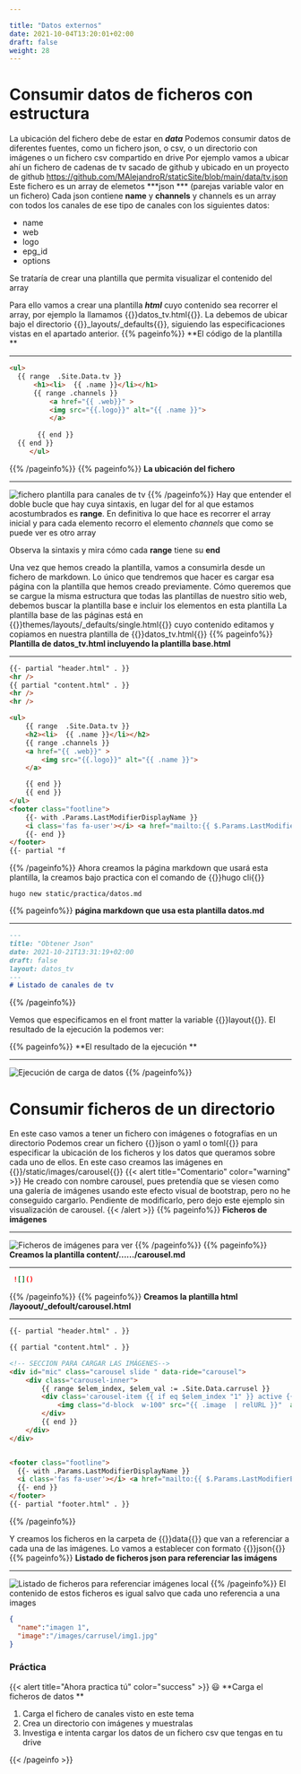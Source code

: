```yaml
---

title: "Datos externos"
date: 2021-10-04T13:20:01+02:00
draft: false
weight: 28
---
```


# Consumir datos de ficheros con estructura

La ubicación del fichero debe de estar en ***data***
Podemos consumir datos de diferentes fuentes, como un fichero json, o csv, o un directorio con imágenes o un fichero csv compartido en drive
Por ejemplo vamos a ubicar ahí un fichero de cadenas de tv sacado de github y ubicado en un proyecto de github
 https://github.com/MAlejandroR/staticSite/blob/main/data/tv.json
Este fichero es un array de elemetos ***json *** (parejas variable valor en un fichero)
Cada json contiene **name** y **channels** y channels es un array con todos los canales de ese tipo de canales con los siguientes datos:
 * name
 * web
 * logo
 * epg_id
 * options

 Se trataría de crear una plantilla que permita visualizar el contenido del array

 Para ello vamos a crear una plantilla ***html*** cuyo contenido sea recorrer el array, por ejemplo la llamamos {{<color>}}datos_tv.html{{</color>}}. La debemos de ubicar bajo el directorio {{<color>}}_layouts/_defaults{{</color>}}, siguiendo las especificaciones vistas en el apartado anterior.
{{% pageinfo%}}
 **El código de la plantilla **
 ***
  ```html
 <ul>
    {{ range  .Site.Data.tv }}
        <h1><li>  {{ .name }}</li></h1>
        {{ range .channels }}
            <a href="{{ .web}}" >
            <img src="{{.logo}}" alt="{{ .name }}">
            </a>
   
         {{ end }}
    {{ end }}
       </ul>
 ```
{{% /pageinfo%}}
{{% pageinfo%}}
 **La ubicación del fichero**
 ***
 ![fichero plantilla para canales de tv](/images/relearn/plantillas/plantilla_tv.png)
{{% /pageinfo%}}
 Hay que entender el doble bucle que hay cuya sintaxis, en lugar del for al que estamos acostumbrados es **range**.
En definitiva lo que hace es recorrer el array inicial y para cada elemento recorro el elemento *channels* que como se puede ver es otro array

Observa la sintaxis y mira cómo cada **range** tiene su **end**

Una vez que hemos creado la plantilla, vamos a consumirla desde un fichero de markdown.
Lo único que tendremos que hacer es cargar esa página con la plantilla que hemos creado previamente.
Cómo queremos que se cargue la misma estructura que todas las plantillas de nuestro sitio web, debemos buscar la plantilla base e incluir los elementos en esta plantilla
La plantilla base de las páginas está en {{<color>}}themes/layouts/_defaults/single.html{{</color>}} cuyo contenido editamos y copiamos en nuestra plantilla de {{<color>}}datos_tv.html{{</color>}}
{{% pageinfo%}}
 **Plantilla de datos_tv.html incluyendo la plantilla base.html**
 ***
```html
{{- partial "header.html" . }}
<hr />
{{ partial "content.html" . }}
<hr />
<hr />

<ul>
    {{ range  .Site.Data.tv }}
    <h2><li>  {{ .name }}</li></h2>
    {{ range .channels }}
    <a href="{{ .web}}" >
        <img src="{{.logo}}" alt="{{ .name }}">
    </a>

    {{ end }}
    {{ end }}
</ul>
<footer class="footline">
    {{- with .Params.LastModifierDisplayName }}
    <i class='fas fa-user'></i> <a href="mailto:{{ $.Params.LastModifierEmail }}">{{ . }}</a> {{ with $.Date }} <i class='fas fa-calendar'></i> {{ .Format "02/01/2006" }}{{ end }}
    {{- end }}
</footer>
{{- partial "f
```
{{% /pageinfo%}}
Ahora creamos la página markdown que usará esta plantilla, la creamos bajo practica con el comando de {{<color>}}hugo cli{{</color>}}
```shell
hugo new static/practica/datos.md
```
{{% pageinfo%}}
 **página markdown que usa esta plantilla datos.md**
 ***
 ```markdown
---
title: "Obtener Json"
date: 2021-10-21T13:31:19+02:00
draft: false
layout: datos_tv
---
# Listado de canales de tv
```
{{% /pageinfo%}}

Vemos que especificamos en el front matter la variable {{<color>}}layout{{</color>}}. El resultado de la ejecución la podemos ver:

{{% pageinfo%}}
 **El resultado de la ejecución **
 ***
 ![Ejecución de carga de datos](/images/relearn/plantillas/canales_tv.png)
{{% /pageinfo%}}
# Consumir ficheros de un directorio
En este caso vamos a tener un fichero con imágenes o fotografías  en un directorio 
Podemos crear un fichero {{<color>}}json o yaml o toml{{</color>}} para especificar la ubicación de los ficheros y los datos que queramos sobre cada uno de ellos.
En este caso creamos las imágenes en {{<color>}}/static/images/carousel{{</color>}}
{{< alert title="Comentario" color="warning" >}}
He creado con nombre carousel, pues pretendía que se viesen como una galería de imágenes usando este efecto visual de bootstrap, pero no he conseguido cargarlo. Pendiente de modificarlo, pero dejo este ejemplo sin visualización de carousel.
{{< /alert >}}
{{% pageinfo%}}
 **Ficheros de imágenes**
 ***
 ![Ficheros de imágenes para ver](/images/relearn/data/imagenes.png)
{{% /pageinfo%}}
{{% pageinfo%}}
 **Creamos la plantilla content/....../carousel.md**
 ***
```toml
 ![]()
```
{{% /pageinfo%}}
{{% pageinfo%}}
 **Creamos la plantilla html /layoout/_defoult/carousel.html**
 ***

```html
{{- partial "header.html" . }}

{{ partial "content.html" . }}

<!-- SECCION PARA CARGAR LAS IMÁGENES-->
<div id="mic" class="carousel slide " data-ride="carousel">
    <div class="carousel-inner">
        {{ range $elem_index, $elem_val := .Site.Data.carrusel }}
        <div class='carousel-item {{ if eq $elem_index "1" }} active {{ end }}'>
            <img class="d-block  w-100" src="{{ .image  | relURL }}"  alt="{{ .name }}">
        </div>
        {{ end }}
    </div>
</div>


<footer class="footline">
  {{- with .Params.LastModifierDisplayName }}
  <i class='fas fa-user'></i> <a href="mailto:{{ $.Params.LastModifierEmail }}">{{ . }}</a> {{ with $.Date }} <i class='fas fa-calendar'></i> {{ .Format "02/01/2006" }}{{ end }}
  {{- end }}
</footer>
{{- partial "footer.html" . }}

```
 {{% /pageinfo%}}

Y creamos los ficheros en la carpeta de {{<color>}}data{{</color>}} que van a referenciar a cada una de las imágenes. Lo vamos a establecer con formato {{<color>}}json{{</color>}}
{{% pageinfo%}}
 **Listado de ficheros json para referenciar las imágens**
 ***
 ![Listado de ficheros para referenciar imágenes local](/images/relearn/data/ficheros_json_imagenes.png)
{{% /pageinfo%}}
El contenido de estos ficheros es igual salvo que cada uno referencia a una images
```json
{
  "name":"imagen 1",
  "image":"/images/carrusel/img1.jpg"
}
```

### Práctica
{{< alert title="Ahora practica tú" color="success" >}}
:smiley:
**Carga el ficheros de datos **

1. Carga el fichero de canales visto en este tema
2. Crea un directorio con imágenes y muestralas
3. Investiga e intenta cargar los datos de un fichero csv que tengas en tu drive   

{{< /pageinfo >}}


















